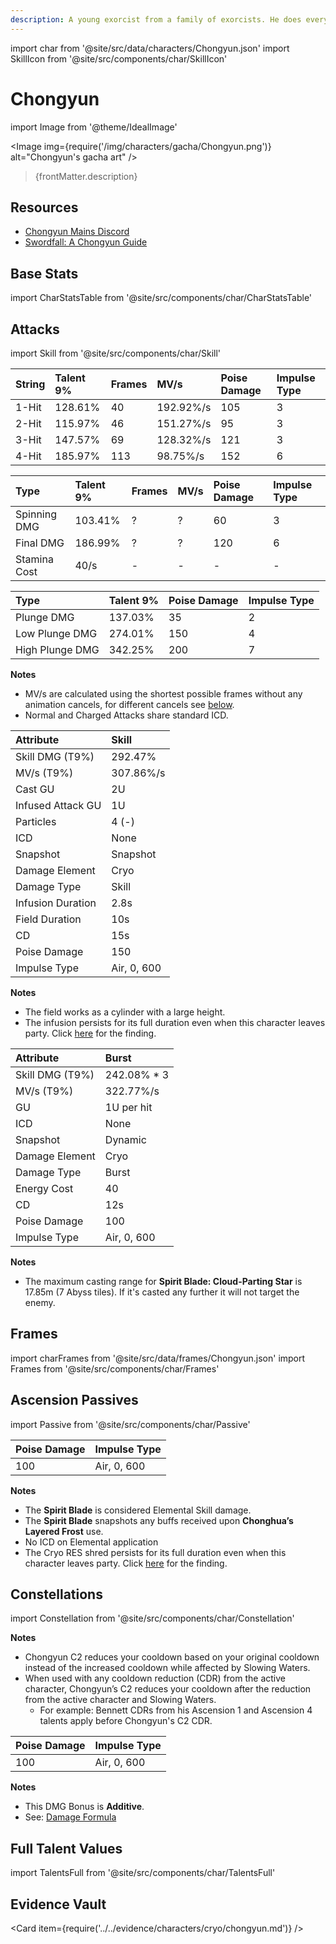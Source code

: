 ```yaml
---
description: A young exorcist from a family of exorcists. He does everything he can to suppress his abundance of yang energy.
---
```


import char from '@site/src/data/characters/Chongyun.json'
import SkillIcon from '@site/src/components/char/SkillIcon'

# Chongyun

import Image from '@theme/IdealImage'

<Image img={require('/img/characters/gacha/Chongyun.png')} alt="Chongyun's gacha art" />
<blockquote>{frontMatter.description}</blockquote>

## Resources

* [Chongyun Mains Discord](https://discord.gg/FT4ZFmgf8T)
* [Swordfall: A Chongyun Guide](https://keqingmains.com/chongyun/)

## Base Stats

import CharStatsTable from '@site/src/components/char/CharStatsTable'

<CharStatsTable char={char} />

## Attacks

import Skill from '@site/src/components/char/Skill'

<Tabs>
<TabItem value='na' label='Normal Attacks'>
<SkillIcon char={char} skill='na' />
<div class='talent-columns'>
<Skill char={char} skill='na' sectionFilter='Normal Attack' />

| String | Talent 9% | Frames | MV/s      | Poise Damage | Impulse Type |
| :----- | :-------- | :----- | :-------- | :----------- | :----------- |
| 1-Hit  | 128.61%   | 40     | 192.92%/s | 105          | 3            |
| 2-Hit  | 115.97%   | 46     | 151.27%/s | 95           | 3            |
| 3-Hit  | 147.57%   | 69     | 128.32%/s | 121          | 3            |
| 4-Hit  | 185.97%   | 113    | 98.75%/s  | 152          | 6            |

</div>
<div class='talent-columns'>
<Skill char={char} skill='na' sectionFilter='Charged Attack' />

| Type         | Talent 9% | Frames | MV/s      | Poise Damage | Impulse Type |
| :----------- | :-------- | :----- | :-------- | :----------- | :----------- |
| Spinning DMG | 103.41%   | ?      | ?         | 60           | 3            |
| Final DMG    | 186.99%   | ?      | ?         | 120          | 6            |
| Stamina Cost | 40/s      | -      | -         | -            | -            |

</div>
<div class='talent-columns'>
<Skill char={char} skill='na' sectionFilter='Plunging Attack' />

| Type            | Talent 9% | Poise Damage | Impulse Type |
| :-------------- | :-------- | :----------- | :----------- |
| Plunge DMG      | 137.03%   | 35           | 2            |
| Low Plunge DMG  | 274.01%   | 150          | 4            |
| High Plunge DMG | 342.25%   | 200          | 7            |

</div>

**Notes**

* MV/s are calculated using the shortest possible frames without any animation cancels, for different cancels see [below](#frames).
* Normal and Charged Attacks share standard ICD.

</TabItem>

<TabItem value='e' label='Skill'>
<SkillIcon char={char} skill='e' />
<div class='talent-columns'>
<Skill char={char} skill='e' />

| Attribute         | Skill       |
| :---------------- | :---------- |
| Skill DMG \(T9%\) | 292.47%     |
| MV/s \(T9%\)      | 307.86%/s   |
| Cast GU           | 2U          |
| Infused Attack GU | 1U          |
| Particles         | 4 \(-\)     |
| ICD               | None        |
| Snapshot          | Snapshot    |
| Damage Element    | Cryo        |
| Damage Type       | Skill       |
| Infusion Duration | 2.8s        |
| Field Duration    | 10s         |
| CD                | 15s         |
| Poise Damage      | 150         |
| Impulse Type      | Air, 0, 600 |

</div>

**Notes**

* The field works as a cylinder with a large height.
* The infusion persists for its full duration even when this character leaves party. Click [here](../../evidence/combat-mechanics/party-mechanics.md#debuffsteam-buffs-with-duration-persist-after-applier-leaves-party) for the finding.

</TabItem>

<TabItem value='q' label='Burst'>
<SkillIcon char={char} skill='q' />
<div class='talent-columns'>
<Skill char={char} skill='q'/>

| Attribute         | Burst        |
| :---------------- | :----------- |
| Skill DMG \(T9%\) | 242.08% \* 3 |
| MV/s \(T9%\)      | 322.77%/s    |
| GU                | 1U per hit   |
| ICD               | None         |
| Snapshot          | Dynamic      |
| Damage Element    | Cryo         |
| Damage Type       | Burst        |
| Energy Cost       | 40           |
| CD                | 12s          |
| Poise Damage      | 100          |
| Impulse Type      | Air, 0, 600  |

</div>

**Notes**

* The maximum casting range for **Spirit Blade: Cloud-Parting Star** is 17.85m \(7 Abyss tiles\). If it's casted any further it will not target the enemy.

</TabItem>
</Tabs>

## Frames

import charFrames from '@site/src/data/frames/Chongyun.json'
import Frames from '@site/src/components/char/Frames'

<Frames data={charFrames} />

## Ascension Passives

import Passive from '@site/src/components/char/Passive'

<Tabs>
<TabItem value='passive' label='Passive'>
<Passive char={char} passive={2} />
</TabItem>

<TabItem value='a1' label='Ascension 1'>
<Passive char={char} passive={0} />
</TabItem>

<TabItem value="a4" label="Ascension 4">
<Passive char={char} passive={1} />

| Poise Damage | Impulse Type |
| :----------- | :----------- |
| 100          | Air, 0, 600  |

**Notes**

* The **Spirit Blade** is considered Elemental Skill damage.
* The **Spirit Blade** snapshots any buffs received upon **Chonghua’s Layered Frost** use.
* No ICD on Elemental application
* The Cryo RES shred persists for its full duration even when this character leaves party. Click [here](../../evidence/combat-mechanics/party-mechanics.md#debuffsteam-buffs-with-duration-persist-after-applier-leaves-party) for the finding.

</TabItem>
</Tabs>

## Constellations

import Constellation from '@site/src/components/char/Constellation'

<Tabs>
<TabItem value='c1' label='C1'>
<Constellation char={char} constellation={1} />
</TabItem>

<TabItem value='c2' label='C2'>
<Constellation char={char} constellation={2} />

**Notes**

* Chongyun C2 reduces your cooldown based on your original cooldown instead of the increased cooldown while affected by Slowing Waters.
* When used with any cooldown reduction \(CDR\) from the active character, Chongyun’s C2 reduces your cooldown after the reduction from the active character and Slowing Waters.
  * For example: Bennett CDRs from his Ascension 1 and Ascension 4 talents apply before Chongyun's C2 CDR.

</TabItem>

<TabItem value='c3' label='C3'>
<Constellation char={char} constellation={3} />
</TabItem>

<TabItem value='c4' label='C4'>
<Constellation char={char} constellation={4} />
</TabItem>

<TabItem value='c5' label='C5'>
<Constellation char={char} constellation={5} />
</TabItem>

<TabItem value='c6' label='C6'>
<Constellation char={char} constellation={6} />

| Poise Damage | Impulse Type |
| :----------- | :----------- |
| 100          | Air, 0, 600  |

**Notes**

* This DMG Bonus is **Additive**.
* See: [Damage Formula](../../combat-mechanics/damage/damage-formula.md#base-damage)

</TabItem>
</Tabs>

## Full Talent Values

import TalentsFull from '@site/src/components/char/TalentsFull'

<TalentsFull char={char}/>

## Evidence Vault

<Card item={require('../../evidence/characters/cryo/chongyun.md')} />
